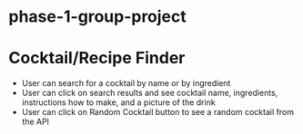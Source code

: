 # phase-1-group-project

# Cocktail/Recipe Finder

- User can search for a cocktail by name or by ingredient
- User can click on search results and see cocktail name, ingredients, instructions how to make, and a picture of the drink
- User can click on Random Cocktail button to see a random cocktail from the API
